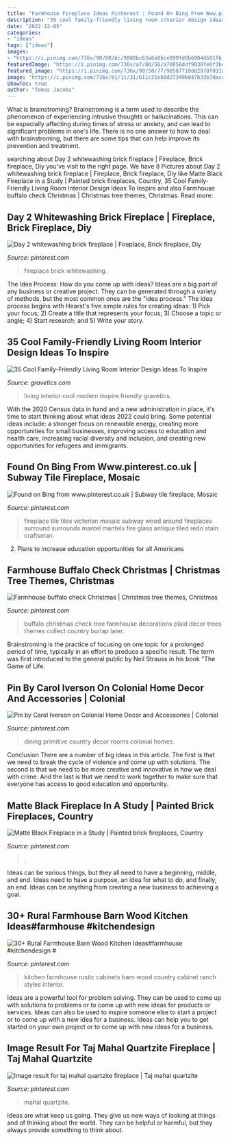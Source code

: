 ```yaml
---
title: "Farmhouse Fireplace Ideas Pinterest : Found On Bing From Www.pinterest.co.uk"
description: "35 cool family-friendly living room interior design ideas to inspire"
date: "2022-12-05"
categories:
- "ideas"
tags: ["ideas"]
images:
- "https://i.pinimg.com/736x/90/08/bc/9008bc63a6a96ce899fd8b6904db91fb.jpg"
featuredImage: "https://i.pinimg.com/736x/a7/80/56/a78056ddf9038fe0f3b4033dd1919904.jpg"
featured_image: "https://i.pinimg.com/736x/90/58/77/90587710dd2978f031a979f5d89afcd5--diy-fireplace-brick-fireplaces.jpg"
image: "https://i.pinimg.com/736x/b1/1c/31/b11c31eb0d27349b047b33b7dacd249a.jpg"
ShowToc: true
author: "Tomas Jacobs"
---
```



What is brainstroming?
Brainstroming is a term used to describe the phenomenon of experiencing intrusive thoughts or hallucinations. This can be especially affecting during times of stress or anxiety, and can lead to significant problems in one's life. There is no one answer to how to deal with brainstroming, but there are some tips that can help improve its prevention and treatment.

	

		
searching about Day 2 whitewashing brick fireplace | Fireplace, Brick fireplace, Diy you've visit to the right page. We have 8 Pictures about Day 2 whitewashing brick fireplace | Fireplace, Brick fireplace, Diy like Matte Black Fireplace in a Study | Painted brick fireplaces, Country, 35 Cool Family-Friendly Living Room Interior Design Ideas To Inspire and also Farmhouse buffalo check Christmas | Christmas tree themes, Christmas. Read more:
		
    
## Day 2 Whitewashing Brick Fireplace | Fireplace, Brick Fireplace, Diy

<img loading=lazy src="https://i.pinimg.com/736x/90/58/77/90587710dd2978f031a979f5d89afcd5--diy-fireplace-brick-fireplaces.jpg" onerror="this.onerror=null;this.src='https://tse1.mm.bing.net/th?id=OIP.kfMU4SevOO6WEvfTPHosTgDhEs&amp;pid=15.1';" alt="Day 2 whitewashing brick fireplace | Fireplace, Brick fireplace, Diy">

_Source: pinterest.com_

>fireplace brick whitewashing. 

	

The Idea Process: How do you come up with ideas?
Ideas are a big part of any business or creative project. They can be generated through a variety of methods, but the most common ones are the "idea process." The idea process begins with Hearst's five simple rules for creating ideas: 1) Pick your focus; 2) Create a title that represents your focus; 3) Choose a topic or angle; 4) Start research; and 5) Write your story.

    
## 35 Cool Family-Friendly Living Room Interior Design Ideas To Inspire

<img loading=lazy src="https://www.gravetics.com/wp-content/uploads/2016/11/Modern-living-room-ideas.jpg" onerror="this.onerror=null;this.src='https://tse1.mm.bing.net/th?id=OIP.1guBzI1aHKvMxA0QCH5GzQHaLE&amp;pid=15.1';" alt="35 Cool Family-Friendly Living Room Interior Design Ideas To Inspire">

_Source: gravetics.com_

>living interior cool modern inspire friendly gravetics. 

	

With the 2020 Census data in hand and a new administration in place, it's time to start thinking about what ideas 2022 could bring. Some potential ideas include: a stronger focus on renewable energy, creating more opportunities for small businesses, improving access to education and health care, increasing racial diversity and inclusion, and creating new opportunities for refugees and immigrants.

    
## Found On Bing From Www.pinterest.co.uk | Subway Tile Fireplace, Mosaic

<img loading=lazy src="https://i.pinimg.com/736x/a6/31/36/a6313656a99542a8cd351c98bf9f5c3f.jpg" onerror="this.onerror=null;this.src='https://tse2.mm.bing.net/th?id=OIP.phN4XCKIALFhZsLsqOrA4QHaJ3&amp;pid=15.1';" alt="Found on Bing from www.pinterest.co.uk | Subway tile fireplace, Mosaic">

_Source: pinterest.com_

>fireplace tile tiles victorian mosaic subway wood around fireplaces surround surrounds mantel mantels fire glass antique tiled redo stain craftsman. 

	

2. Plans to increase education opportunities for all Americans 

    
## Farmhouse Buffalo Check Christmas | Christmas Tree Themes, Christmas

<img loading=lazy src="https://i.pinimg.com/736x/90/08/bc/9008bc63a6a96ce899fd8b6904db91fb.jpg" onerror="this.onerror=null;this.src='https://tse2.mm.bing.net/th?id=OIP.icx-TT1VZZympMmd3dQYvQHaMx&amp;pid=15.1';" alt="Farmhouse buffalo check Christmas | Christmas tree themes, Christmas">

_Source: pinterest.com_

>buffalo christmas check tree farmhouse decorations plaid decor trees themes collect country burlap later. 

	

Brainstroming is the practice of focusing on one topic for a prolonged period of time, typically in an effort to produce a specific result. The term was first introduced to the general public by Neil Strauss in his book "The Game of Life.

    
## Pin By Carol Iverson On Colonial Home Decor And Accessories | Colonial

<img loading=lazy src="https://i.pinimg.com/736x/a7/80/56/a78056ddf9038fe0f3b4033dd1919904.jpg" onerror="this.onerror=null;this.src='https://tse3.mm.bing.net/th?id=OIP.IejUy7cuPAzcxT89e_muowHaJ3&amp;pid=15.1';" alt="Pin by Carol Iverson on Colonial Home Decor and Accessories | Colonial">

_Source: pinterest.com_

>dining primitive country decor rooms colonial homes. 

	

Conclusion
There are a number of big ideas in this article. The first is that we need to break the cycle of violence and come up with solutions. The second is that we need to be more creative and innovative in how we deal with crime. And the last is that we need to work together to make sure that everyone has access to good education and opportunity.

    
## Matte Black Fireplace In A Study | Painted Brick Fireplaces, Country

<img loading=lazy src="https://i.pinimg.com/736x/b1/1c/31/b11c31eb0d27349b047b33b7dacd249a.jpg" onerror="this.onerror=null;this.src='https://tse2.mm.bing.net/th?id=OIP.bgOMPTlN4hVVmih18j6sCwHaLH&amp;pid=15.1';" alt="Matte Black Fireplace in a Study | Painted brick fireplaces, Country">

_Source: pinterest.com_

>. 

	

Ideas can be various things, but they all need to have a beginning, middle, and end. Ideas need to have a purpose, an idea for what to do, and finally, an end. Ideas can be anything from creating a new business to achieving a goal.

    
## 30+ Rural Farmhouse Barn Wood Kitchen Ideas#farmhouse #kitchendesign #

<img loading=lazy src="https://i.pinimg.com/736x/33/f7/00/33f70013e1e2ad5b29705a269b4908af.jpg" onerror="this.onerror=null;this.src='https://tse1.mm.bing.net/th?id=OIP.rpDq2gQP8E3b2-0WJVSwhgHaLK&amp;pid=15.1';" alt="30+ Rural Farmhouse Barn Wood Kitchen Ideas#farmhouse #kitchendesign #">

_Source: pinterest.com_

>kitchen farmhouse rustic cabinets barn wood country cabinet ranch styles interior. 

	

Ideas are a powerful tool for problem solving. They can be used to come up with solutions to problems or to come up with new ideas for products or services. Ideas can also be used to inspire someone else to start a project or to come up with a new idea for a business. Ideas can help you to get started on your own project or to come up with new ideas for a business.

    
## Image Result For Taj Mahal Quartzite Fireplace | Taj Mahal Quartzite

<img loading=lazy src="https://i.pinimg.com/736x/27/00/87/27008725e269896e20ff08258da41f89--taj-mahal-quartzite-fireplaces.jpg" onerror="this.onerror=null;this.src='https://tse1.mm.bing.net/th?id=OIP.Mmae-lsCL0174HT5TqFUGQHaJ6&amp;pid=15.1';" alt="Image result for taj mahal quartzite fireplace | Taj mahal quartzite">

_Source: pinterest.com_

>mahal quartzite. 

	

Ideas are what keep us going. They give us new ways of looking at things and of thinking about the world. They can be helpful or harmful, but they always provide something to think about.


